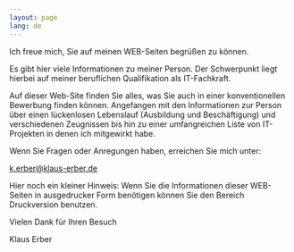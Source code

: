 ```yaml
---
layout: page
lang: de
---
```


Ich freue mich, Sie auf meinen WEB-Seiten begrüßen zu können.

Es gibt hier viele Informationen zu meiner Person. Der Schwerpunkt liegt hierbei auf meiner beruflichen Qualifikation als IT-Fachkraft.

Auf dieser Web-Site finden Sie alles, was Sie auch in einer konventionellen Bewerbung finden können. Angefangen mit den Informationen zur Person über einen lückenlosen Lebenslauf (Ausbildung und Beschäftigung) und verschiedenen Zeugnissen bis hin zu einer umfangreichen Liste von IT-Projekten in denen ich mitgewirkt habe.

Wenn Sie Fragen oder Anregungen haben, erreichen Sie mich unter:

k.erber@klaus-erber.de

Hier noch ein kleiner Hinweis: Wenn Sie die Informationen dieser WEB-Seiten in ausgedrucker Form benötigen können Sie den Bereich Druckversion benutzen.

Vielen Dank für Ihren Besuch

Klaus Erber
